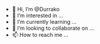 - 👋 Hi, I’m @Durrako
- 👀 I’m interested in ...
- 🌱 I’m currently learning ...
- 💞️ I’m looking to collaborate on ...
- 📫 How to reach me ...

<!---
Durrako/Durrako is a ✨ special ✨ repository because its `README.md` (this file) appears on your GitHub profile.
You can click the Preview link to take a look at your changes.
--->
